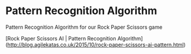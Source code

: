 # Pattern Recognition Algorithm
Pattern Recognition Algorithm for our Rock Paper Scissors game

[Rock Paper Scissors AI | Pattern Recognition Algorithm] (http://blog.agilekatas.co.uk/2015/10/rock-paper-scissors-ai-pattern.html)